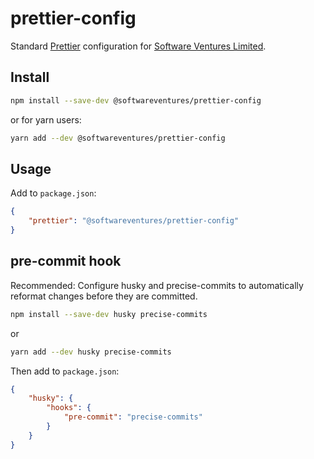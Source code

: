 # prettier-config

Standard [Prettier](https://prettier.io/) configuration for
[Software Ventures Limited](https://softwareventures.co.uk/).

## Install

```bash
npm install --save-dev @softwareventures/prettier-config
```

or for yarn users:

```bash
yarn add --dev @softwareventures/prettier-config
```

## Usage

Add to `package.json`:

```json
{
    "prettier": "@softwareventures/prettier-config"
}
```

## pre-commit hook

Recommended: Configure husky and precise-commits to automatically reformat
changes before they are committed.

```bash
npm install --save-dev husky precise-commits
```

or

```bash
yarn add --dev husky precise-commits
```

Then add to `package.json`:

```json
{
    "husky": {
        "hooks": {
            "pre-commit": "precise-commits"
        }
    }
}
```
